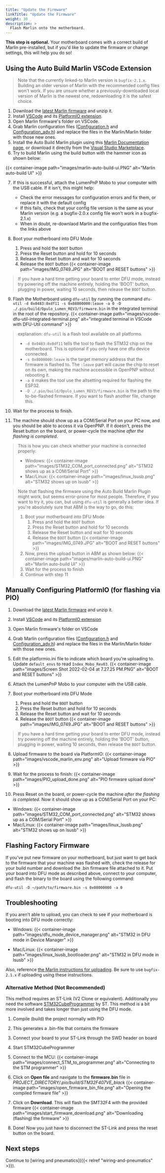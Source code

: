 ```yaml
---
title: "Update the Firmware"
linkTitle: "Update the Firmware"
weight: 30
description: >
  Flash Marlin onto the motherboard.
---
```

[//]: # (Links that are used in multiple places are here. Change if necessary:)
[latest_marlin]: https://github.com/MarlinFirmware/Marlin/archive/refs/heads/bugfix-2.1.x.zip
[latest_marlin_config]: https://raw.githubusercontent.com/MarlinFirmware/Configurations/bugfix-2.1.x/config/examples/Opulo/Lumen_REV3/Configuration.h
[latest_marlin_adv_config]: https://raw.githubusercontent.com/MarlinFirmware/Configurations/bugfix-2.1.x/config/examples/Opulo/Lumen_REV3/Configuration_adv.h

**This step is optional.** Your motherboard comes with a correct build of Marlin pre-installed, but if you'd like to update the firmware or change settings, this will help you do so!

## Using the Auto Build Marlin VSCode Extension

> Note that the currently linked-to Marlin version is `bugfix-2.1.x`. Building an older version of Marlin with the recommended config files won't work. If you are unsure whether a previously-downloaded local version of Marlin is the newest one, redownloading it is the safest choice.

1. Download the [latest Marlin firmware][latest_marlin] and unzip it.
2. Install [VSCode](https://code.visualstudio.com/) and its [PlatformIO extension](https://marketplace.visualstudio.com/items?itemName=platformio.platformio-ide).
3. Open Marlin firmware's folder on VSCode.
4. Grab Marlin configuration files ([Configuration.h][latest_marlin_config] and [Configuration_adv.h][latest_marlin_adv_config]) and replace the files in the Marlin/Marlin folder with those new ones.
5. Install the Auto Build Marlin plugin using this [Marlin Documentation page](https://marlinfw.org/docs/basics/auto_build_marlin.html), or download it directly from the [Visual Studio Marketplace](https://marketplace.visualstudio.com/items?itemName=MarlinFirmware.auto-build).
6. Try to build Marlin using the build button with the hammer icon as shown below:

{{< container-image path="images/marlin-auto-build-ui.PNG" alt="Marlin auto-build UI" >}}

7. If this is successful, attach the LumenPnP Mobo to your computer with the USB cable. If it isn't, this might help:
    * Check the error messages for configuration errors and fix them, or replace it with the default config
    * If this fails, check that your config file version is the same as your Marlin version (e.g. a bugfix-2.0.x config file won't work in a bugfix-2.1.x)
    * When in doubt, re-downlaod Marlin and the configuration files from the links above

8. Boot your motherboard into DFU Mode
    1. Press and hold the `BOOT` button
    2. Press the Reset button and hold for 10 seconds
    3. Release the Reset button and wait for 10 seconds
    4. Release the `BOOT` button
  {{< container-image path="images/IMG_0749.JPG" alt="BOOT and RESET buttons" >}}

> If you have a hard time getting your board to enter DFU mode, instead try powering off the machine entirely, holding the 'BOOT' button, plugging in power, waiting 10 seconds, then release the `BOOT` button.

9. Flash the Motherboard using `dfu-util` by running the command `dfu-util -d 0x0483:0xdf11 -s 0x08000000:leave -a 0 -D ./.pio/build/Opulo_Lumen_REV3/firmware.bin` in the integrated terminal in the root of the repository.  {{< container-image path="images/vscode-dfu-util-integrated-terminal.png" alt="integrated terminal in VSCode with DFU-Util command" >}}

> explanation: `dfu-util` is a flash tool available on all platforms.
>
> * `-d 0x0483:0x0df11` tells the tool to flash the STM32 chip on the motherboard. This is optional if you only have one dfu device connected.
> * `-s 0x8000000:leave` is the target memory address that the firmware is flashed to. The `:leave` part will cause the chip to reset on its own, making the machine accessible in OpenPNP without rebooting it.
> * `-a 0` makes the tool use the altsetting required for flashing the ESP32.
> * `-D ./.pio/build/Opulo_Lumen_REV3/firmware.bin` is the path to the to-be-flashed firmware. If you want to flash another file, change this.

10. Wait for the process to finish.

11. The machine should show up as a COM/Serial Port on your PC now, and you should be able to access it via OpenPNP. If it doesn't, press the Reset button on the board, or power-cycle the machine *after the flashing is completed*.

> This is how you can check whether your machine is connected properly:
>
> * Windows:
>   {{< container-image path="images/STM32_COM_port_connected.png" alt="STM32 shows up as a COM/Serial Port" >}}
> * Mac/Linux:
>   {{< container-image path="images/linux_lsusb.png" alt="STM32 shows up on lsusb" >}}


> Note that flashing the firmware using the Auto Build Marlin Plugin might work, but seems error-prone for most people. Therefore, if you want to try it, you can, but using `dfu-util` is generally a better idea.
> If you're absolutely sure that ABM is the way to go, do this:
>
> 1. Boot your motherboard into DFU Mode
>    1. Press and hold the `BOOT` button
>    2. Press the Reset button and hold for 10 seconds
>    3. Release the Reset button and wait for 10 seconds
>    4. Release the `BOOT` button
>  {{< container-image path="images/IMG_0749.JPG" alt="BOOT and RESET buttons" >}}
> 2. Now, press the upload button in ABM as shown below:
> {{< container-image path="images/marlin-auto-build-ui.PNG" alt="Marlin auto-build UI" >}}
> 3. Wait for the process to finish
> 4. Continue with step 11

 


## Manually Configuring PlatformIO (for flashing via PIO)

1. Download the [latest Marlin firmware][latest_marlin] and unzip it.
2. Install [VSCode](https://code.visualstudio.com/) and its [PlatformIO extension](https://marketplace.visualstudio.com/items?itemName=platformio.platformio-ide)
3. Open Marlin firmware's folder on VSCode
4. Grab Marlin configuration files ([Configuration.h][latest_marlin_config] and [Configuration_adv.h][latest_marlin_adv_config]) and replace the files in the Marlin/Marlin folder with those new ones.

5. Edit the platformio.ini file to indicate which board you're uploading to. Update `default_envs` to read `Index_Mobo_Rev03`.
  {{< container-image path="images/Screen Shot 2022-02-04 at 7.27.25 PM.PNG" alt="BOOT and RESET buttons" >}}

6. Attach the LumenPnP Mobo to your computer with the USB cable.

7. Boot your motherboard into DFU Mode
    1. Press and hold the `BOOT` button
    2. Press the Reset button and hold for 10 seconds
    3. Release the Reset button and wait for 10 seconds
    4. Release the `BOOT` button
  {{< container-image path="images/IMG_0749.JPG" alt="BOOT and RESET buttons" >}}

> If you have a hard time getting your board to enter DFU mode, instead try powering off the machine entirely, holding the 'BOOT' button, plugging in power, waiting 10 seconds, then release the `BOOT` button.

8. Upload firmware to the board via PlatformIO:
  {{< container-image path="images/vscode_marlin_env.png" alt="Upload firmware via PIO" >}}

9. Wait for the process to finish:
  {{< container-image path="images/PIO_upload_done.png" alt="PIO firmware upload done" >}}

10. Press Reset on the board, or power-cycle the machine *after the flashing is completed*. Now it should show up as a COM/Serial Port on your PC:

- Windows:
  {{< container-image path="images/STM32_COM_port_connected.png" alt="STM32 shows up as a COM/Serial Port" >}}
- Mac/Linux:
  {{< container-image path="images/linux_lsusb.png" alt="STM32 shows up on lsusb" >}}



## Flashing Factory Firmware

If you've put new firmware on your motherboard, but just want to get back to the firmware that your machine was flashed with, check the release for your build number and download the .bin firmware file attached to it. Put your board into DFU mode as described above, connect to your computer, and flash the binary to the board using the following command:

```shell
dfu-util -D ~/path/to/firmware.bin -s 0x08000000 -a 0
```

## Troubleshooting

If you aren't able to upload, you can check to see if your motherboard is booting into DFU mode correctly:

- Windows:
  {{< container-image path="images/dfu_mode_device_manager.png" alt="STM32 in DFU mode in Device Manager" >}}

- Mac/Linux:
  {{< container-image path="images/linux_lsusb_bootloader.png" alt="STM32 in DFU mode in lsusb" >}}

Also, reference [the Marlin instructions for uploading](https://marlinfw.org/docs/basics/install_platformio.html). Be sure to use `bugfix-2.1.x` if uploading using these instructions.

### Alternative Method (Not Recommended)

This method requires an ST-Link (V2 Clone or equivalent). Additionally you need the software  [STM32CubeProgrammer](https://www.st.com/en/development-tools/stm32cubeprog.html) by ST. This method is a bit more involved and takes longer than just using the DFU mode.

1. Compile (build) the project normally with PIO
2. This generates a .bin-file that contains the firmware
3. Connect your board to your ST-Link through the SWD header on board
4. Start STM32CubeProgrammer
5. Connect to the MCU:
  {{< container-image path="images/connect_STM_to_programmer.png" alt="Connecting to the STM programmer" >}}

6. Click on **Open file** and navigate to the **firmware.bin** file in *PROJECT_DIRECTORY/.pio/build/STM32F407VE_black*
  {{< container-image path="images/open_firmware_bin_file.png" alt="Opening the compiled firmware file" >}}

7. Click on **Download**. This will flash the SMT32F4 with the provided firmware
  {{< container-image path="images/start_firmware_download.png" alt="Downloading (flashing) the firmware" >}}

8. Done! Now you just have to disconnect the ST-Link and press the reset button on the board.

## Next steps

Continue to [wiring and pneumatics]({{< relref "wiring-and-pneumatics" >}}).
